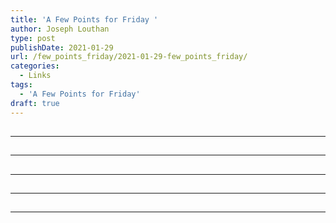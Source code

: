 ```yaml
---
title: 'A Few Points for Friday '
author: Joseph Louthan
type: post
publishDate: 2021-01-29
url: /few_points_friday/2021-01-29-few_points_friday/
categories:
  - Links
tags:
  - 'A Few Points for Friday'
draft: true
---
```


##


------

##


------

##


------

##


------

##


------


